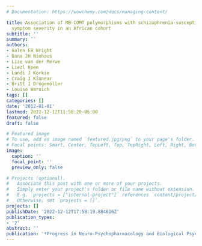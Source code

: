 ```yaml
---
# Documentation: https://wowchemy.com/docs/managing-content/

title: Association of MB-COMT polymorphisms with schizophrenia-susceptibility and
  symptom severity in an African cohort
subtitle: ''
summary: ''
authors:
- Galen EB Wright
- Dana JH Niehaus
- Lize van der Merwe
- Liezl Koen
- Lundi J Korkie
- Craig J Kinnear
- Britt I Drögemöller
- Louise Warnich
tags: []
categories: []
date: '2012-01-01'
lastmod: 2022-12-12T11:58:20-06:00
featured: false
draft: false

# Featured image
# To use, add an image named `featured.jpg/png` to your page's folder.
# Focal points: Smart, Center, TopLeft, Top, TopRight, Left, Right, BottomLeft, Bottom, BottomRight.
image:
  caption: ''
  focal_point: ''
  preview_only: false

# Projects (optional).
#   Associate this post with one or more of your projects.
#   Simply enter your project's folder or file name without extension.
#   E.g. `projects = ["internal-project"]` references `content/project/deep-learning/index.md`.
#   Otherwise, set `projects = []`.
projects: []
publishDate: '2022-12-12T17:58:19.884616Z'
publication_types:
- '2'
abstract: ''
publication: '*Progress in Neuro-Psychopharmacology and Biological Psychiatry*'
---
```

